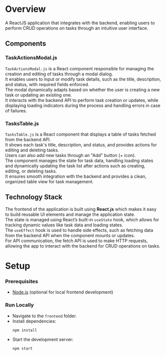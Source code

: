 # Overview

A ReactJS application that integrates with the backend, enabling users to perform CRUD operations on tasks through an intuitive user interface.

## Components
### TaskActionsModal.js
`TaskActionsModal.js` is a React component responsible for managing the creation and editing of tasks through a modal dialog.  
It enables users to input or modify task details, such as the title, description, and status, with required fields enforced.  
The modal dynamically adapts based on whether the user is creating a new task or updating an existing one.  
It interacts with the backend API to perform task creation or updates, while displaying loading indicators during the process and handling errors in case of failures.

### TasksTable.js
`TasksTable.js` is a React component that displays a table of tasks fetched from the backend API.  
It shows each task's title, description, and status, and provides actions for editing and deleting tasks.  
Users can also add new tasks through an "Add" button (+ icon).  
The component manages the state for task data, handling loading states and dynamically updating the task list after actions such as creating, editing, or deleting tasks.  
It ensures smooth integration with the backend and provides a clean, organized table view for task management.

## Technology Stack
The frontend of the application is built using **React.js** which makes it easy to build reusable UI elements and manage the application state.  
The state is managed using React’s built-in `useState` hook, which allows for tracking dynamic values like task data and loading states.  
The `useEffect` hook is used to handle side effects, such as fetching data from the backend API when the component mounts or updates.  
For API communication, the fetch API is used to make HTTP requests, allowing the app to interact with the backend for CRUD operations on tasks.

# Setup
### Prerequisites
- [Node.js](https://nodejs.org/) (optional for local frontend development)

### Run Locally
  - Navigate to the `frontend` folder.
  - Install dependencies:
    ```bash
    npm install
    ```
  - Start the development server:
    ```bash
    npm start
    ```